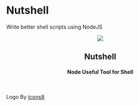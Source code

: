 # Nutshell

Write better shell scripts using NodeJS

<div align="center"><img src="https://img.icons8.com/plasticine/100/1A1A1A/nutshell.png"/></div>
<h2 align="center">Nutshell</h2>
<h4 align="center">Node Useful Tool for Shell</h4>

<br>

Logo By [icons8](https://icons8.com/icon/yF1Jnxh1CN0X/nutshell)
